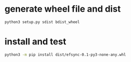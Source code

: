 # generate wheel file and dist

```bash
python3 setup.py sdist bdist_wheel
```

# install and test

```bash
python3 -m pip install dist/efsync-0.1-py3-none-any.whl
```
